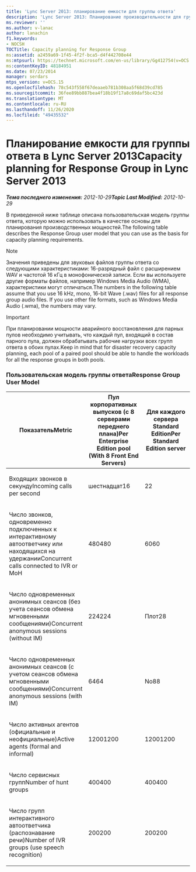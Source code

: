 ```yaml
---
title: 'Lync Server 2013: планирование емкости для группы ответа'
description: 'Lync Server 2013: Планирование производительности для группы ответа.'
ms.reviewer: ''
ms.author: v-lanac
author: lanachin
f1.keywords:
- NOCSH
TOCTitle: Capacity planning for Response Group
ms:assetid: a2459a69-1f45-4f2f-bca5-d4f442708e44
ms:mtpsurl: https://technet.microsoft.com/en-us/library/Gg412754(v=OCS.15)
ms:contentKeyID: 48184951
ms.date: 07/23/2014
manager: serdars
mtps_version: v=OCS.15
ms.openlocfilehash: 78c543f558f67deaaeb781b308aa5f68d39cd785
ms.sourcegitcommit: 36fee89bb887bea4f18b19f17a8c69daf5bc423d
ms.translationtype: MT
ms.contentlocale: ru-RU
ms.lasthandoff: 11/26/2020
ms.locfileid: "49435532"
---
```

# <a name="capacity-planning-for-response-group-in-lync-server-2013"></a><span data-ttu-id="968a1-103">Планирование емкости для группы ответа в Lync Server 2013</span><span class="sxs-lookup"><span data-stu-id="968a1-103">Capacity planning for Response Group in Lync Server 2013</span></span>

<div data-xmlns="http://www.w3.org/1999/xhtml">

<div class="topic" data-xmlns="http://www.w3.org/1999/xhtml" data-msxsl="urn:schemas-microsoft-com:xslt" data-cs="https://msdn.microsoft.com/">

<div data-asp="https://msdn2.microsoft.com/asp">



</div>

<div id="mainSection">

<div id="mainBody"><span data-ttu-id="968a1-104">

<span> </span></span><span class="sxs-lookup"><span data-stu-id="968a1-104">

<span> </span></span></span>

<span data-ttu-id="968a1-105">_**Тема последнего изменения:** 2012-10-29_</span><span class="sxs-lookup"><span data-stu-id="968a1-105">_**Topic Last Modified:** 2012-10-29_</span></span>

<div id="sectionSection0" class="section">

<span data-ttu-id="968a1-106">В приведенной ниже таблице описана пользовательская модель группы ответа, которую можно использовать в качестве основы для планирования производственных мощностей.</span><span class="sxs-lookup"><span data-stu-id="968a1-106">The following table describes the Response Group user model that you can use as the basis for capacity planning requirements.</span></span>

<div>


> [!NOTE]  
> <span data-ttu-id="968a1-p101">Значения приведены для звуковых файлов группы ответа со следующими характеристиками: 16-разрядный файл с расширением WAV и частотой 16 кГц в монофонической записи. Если вы используете другие форматы файлов, например Windows Media Audio (WMA), характеристики могут отличаться.</span><span class="sxs-lookup"><span data-stu-id="968a1-p101">The numbers in the following table assume that you use 16 kHz, mono, 16-bit Wave (.wav) files for all response group audio files. If you use other file formats, such as Windows Media Audio (.wma), the numbers may vary.</span></span>



</div>

<div>


> [!IMPORTANT]  
> <span data-ttu-id="968a1-109">При планировании мощности аварийного восстановления для парных пулов необходимо учитывать, что каждый пул, входящий в состав парного пула, должен обрабатывать рабочие нагрузки всех групп ответа в обоих пулах.</span><span class="sxs-lookup"><span data-stu-id="968a1-109">Keep in mind that for disaster recovery capacity planning, each pool of a paired pool should be able to handle the workloads for all the response groups in both pools.</span></span>



</div>

### <a name="response-group-user-model"></a><span data-ttu-id="968a1-110">Пользовательская модель группы ответа</span><span class="sxs-lookup"><span data-stu-id="968a1-110">Response Group User Model</span></span>

<table>
<colgroup>
<col style="width: 33%" />
<col style="width: 33%" />
<col style="width: 33%" />
</colgroup>
<thead>
<tr class="header">
<th><span data-ttu-id="968a1-111">Показатель</span><span class="sxs-lookup"><span data-stu-id="968a1-111">Metric</span></span></th>
<th><span data-ttu-id="968a1-112">Пул корпоративных выпусков (с 8 серверами переднего плана)</span><span class="sxs-lookup"><span data-stu-id="968a1-112">Per Enterprise Edition pool (With 8 Front End Servers)</span></span></th>
<th><span data-ttu-id="968a1-113">Для каждого сервера Standard Edition</span><span class="sxs-lookup"><span data-stu-id="968a1-113">Per Standard Edition server</span></span></th>
</tr>
</thead>
<tbody>
<tr class="odd">
<td><p><span data-ttu-id="968a1-114">Входящих звонков в секунду</span><span class="sxs-lookup"><span data-stu-id="968a1-114">Incoming calls per second</span></span></p></td>
<td><p><span data-ttu-id="968a1-115">шестнадцат</span><span class="sxs-lookup"><span data-stu-id="968a1-115">16</span></span></p></td>
<td><p><span data-ttu-id="968a1-116">2</span><span class="sxs-lookup"><span data-stu-id="968a1-116">2</span></span></p></td>
</tr>
<tr class="even">
<td><p><span data-ttu-id="968a1-117">Число звонков, одновременно подключенных к интерактивному автоответчику или находящихся на удержании</span><span class="sxs-lookup"><span data-stu-id="968a1-117">Concurrent calls connected to IVR or MoH</span></span></p></td>
<td><p><span data-ttu-id="968a1-118">480</span><span class="sxs-lookup"><span data-stu-id="968a1-118">480</span></span></p></td>
<td><p><span data-ttu-id="968a1-119">60</span><span class="sxs-lookup"><span data-stu-id="968a1-119">60</span></span></p></td>
</tr>
<tr class="odd">
<td><p><span data-ttu-id="968a1-120">Число одновременных анонимных сеансов (без учета сеансов обмена мгновенными сообщениями)</span><span class="sxs-lookup"><span data-stu-id="968a1-120">Concurrent anonymous sessions (without IM)</span></span></p></td>
<td><p><span data-ttu-id="968a1-121">224</span><span class="sxs-lookup"><span data-stu-id="968a1-121">224</span></span></p></td>
<td><p><span data-ttu-id="968a1-122">Плот</span><span class="sxs-lookup"><span data-stu-id="968a1-122">28</span></span></p></td>
</tr>
<tr class="even">
<td><p><span data-ttu-id="968a1-123">Число одновременных анонимных сеансов (с учетом сеансов обмена мгновенными сообщениями)</span><span class="sxs-lookup"><span data-stu-id="968a1-123">Concurrent anonymous sessions (with IM)</span></span></p></td>
<td><p><span data-ttu-id="968a1-124">64</span><span class="sxs-lookup"><span data-stu-id="968a1-124">64</span></span></p></td>
<td><p><span data-ttu-id="968a1-125">No8</span><span class="sxs-lookup"><span data-stu-id="968a1-125">8</span></span></p></td>
</tr>
<tr class="odd">
<td><p><span data-ttu-id="968a1-126">Число активных агентов (официальные и неофициальные)</span><span class="sxs-lookup"><span data-stu-id="968a1-126">Active agents (formal and informal)</span></span></p></td>
<td><p><span data-ttu-id="968a1-127">1200</span><span class="sxs-lookup"><span data-stu-id="968a1-127">1200</span></span></p></td>
<td><p><span data-ttu-id="968a1-128">1200</span><span class="sxs-lookup"><span data-stu-id="968a1-128">1200</span></span></p></td>
</tr>
<tr class="even">
<td><p><span data-ttu-id="968a1-129">Число сервисных групп</span><span class="sxs-lookup"><span data-stu-id="968a1-129">Number of hunt groups</span></span></p></td>
<td><p><span data-ttu-id="968a1-130">400</span><span class="sxs-lookup"><span data-stu-id="968a1-130">400</span></span></p></td>
<td><p><span data-ttu-id="968a1-131">400</span><span class="sxs-lookup"><span data-stu-id="968a1-131">400</span></span></p></td>
</tr>
<tr class="odd">
<td><p><span data-ttu-id="968a1-132">Число групп интерактивного автоответчика (распознавание речи)</span><span class="sxs-lookup"><span data-stu-id="968a1-132">Number of IVR groups (use speech recognition)</span></span></p></td>
<td><p><span data-ttu-id="968a1-133">200</span><span class="sxs-lookup"><span data-stu-id="968a1-133">200</span></span></p></td>
<td><p><span data-ttu-id="968a1-134">200</span><span class="sxs-lookup"><span data-stu-id="968a1-134">200</span></span></p></td>
</tr>
</tbody>
</table><span data-ttu-id="968a1-135">


</div>

</div>

<span> </span>

</div>

</div>

</span><span class="sxs-lookup"><span data-stu-id="968a1-135">


</div>

</div>

<span> </span>

</div>

</div>

</span></span></div>

